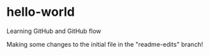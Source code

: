 # hello-world
Learning GitHub and GitHub flow

Making some changes to the initial file in the "readme-edits" branch!
